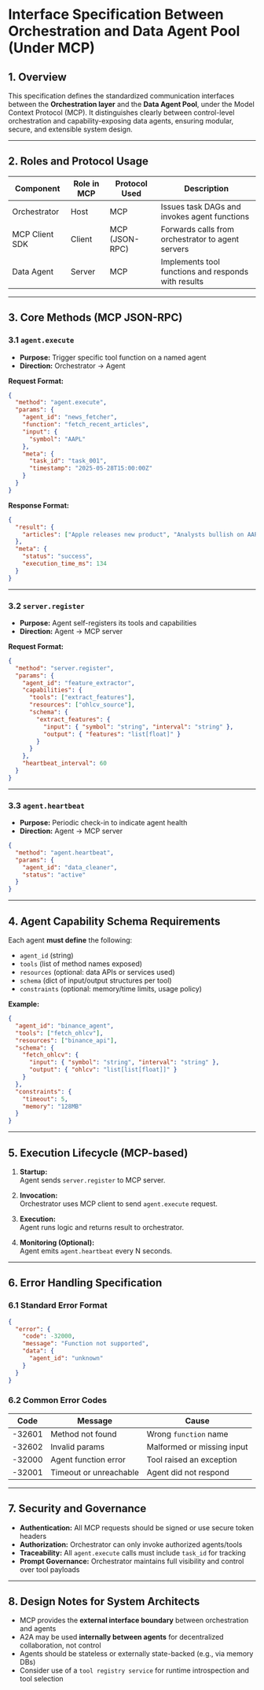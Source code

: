 
# Interface Specification Between Orchestration and Data Agent Pool (Under MCP)

## 1. Overview

This specification defines the standardized communication interfaces between the **Orchestration layer** and the **Data Agent Pool**, under the Model Context Protocol (MCP). It distinguishes clearly between control-level orchestration and capability-exposing data agents, ensuring modular, secure, and extensible system design.

---

## 2. Roles and Protocol Usage

| Component      | Role in MCP     | Protocol Used | Description                                         |
|----------------|------------------|----------------|-----------------------------------------------------|
| Orchestrator   | Host             | MCP            | Issues task DAGs and invokes agent functions        |
| MCP Client SDK | Client           | MCP (JSON-RPC) | Forwards calls from orchestrator to agent servers   |
| Data Agent     | Server           | MCP            | Implements tool functions and responds with results |

---

## 3. Core Methods (MCP JSON-RPC)

### 3.1 `agent.execute`

- **Purpose:** Trigger specific tool function on a named agent
- **Direction:** Orchestrator → Agent

**Request Format:**

```json
{
  "method": "agent.execute",
  "params": {
    "agent_id": "news_fetcher",
    "function": "fetch_recent_articles",
    "input": {
      "symbol": "AAPL"
    },
    "meta": {
      "task_id": "task_001",
      "timestamp": "2025-05-28T15:00:00Z"
    }
  }
}
```

**Response Format:**

```json
{
  "result": {
    "articles": ["Apple releases new product", "Analysts bullish on AAPL"]
  },
  "meta": {
    "status": "success",
    "execution_time_ms": 134
  }
}
```

---

### 3.2 `server.register`

- **Purpose:** Agent self-registers its tools and capabilities
- **Direction:** Agent → MCP server

**Request Format:**

```json
{
  "method": "server.register",
  "params": {
    "agent_id": "feature_extractor",
    "capabilities": {
      "tools": ["extract_features"],
      "resources": ["ohlcv_source"],
      "schema": {
        "extract_features": {
          "input": { "symbol": "string", "interval": "string" },
          "output": { "features": "list[float]" }
        }
      }
    },
    "heartbeat_interval": 60
  }
}
```

---

### 3.3 `agent.heartbeat`

- **Purpose:** Periodic check-in to indicate agent health
- **Direction:** Agent → MCP server

```json
{
  "method": "agent.heartbeat",
  "params": {
    "agent_id": "data_cleaner",
    "status": "active"
  }
}
```

---

## 4. Agent Capability Schema Requirements

Each agent **must define** the following:

- `agent_id` (string)
- `tools` (list of method names exposed)
- `resources` (optional: data APIs or services used)
- `schema` (dict of input/output structures per tool)
- `constraints` (optional: memory/time limits, usage policy)

**Example:**

```json
{
  "agent_id": "binance_agent",
  "tools": ["fetch_ohlcv"],
  "resources": ["binance_api"],
  "schema": {
    "fetch_ohlcv": {
      "input": { "symbol": "string", "interval": "string" },
      "output": { "ohlcv": "list[list[float]]" }
    }
  },
  "constraints": {
    "timeout": 5,
    "memory": "128MB"
  }
}
```

---

## 5. Execution Lifecycle (MCP-based)

1. **Startup:**  
   Agent sends `server.register` to MCP server.

2. **Invocation:**  
   Orchestrator uses MCP client to send `agent.execute` request.

3. **Execution:**  
   Agent runs logic and returns result to orchestrator.

4. **Monitoring (Optional):**  
   Agent emits `agent.heartbeat` every N seconds.

---

## 6. Error Handling Specification

### 6.1 Standard Error Format

```json
{
  "error": {
    "code": -32000,
    "message": "Function not supported",
    "data": {
      "agent_id": "unknown"
    }
  }
}
```

### 6.2 Common Error Codes

| Code   | Message                | Cause                         |
|--------|------------------------|-------------------------------|
| -32601 | Method not found       | Wrong `function` name         |
| -32602 | Invalid params         | Malformed or missing input    |
| -32000 | Agent function error   | Tool raised an exception      |
| -32001 | Timeout or unreachable | Agent did not respond         |

---

## 7. Security and Governance

- **Authentication:** All MCP requests should be signed or use secure token headers  
- **Authorization:** Orchestrator can only invoke authorized agents/tools  
- **Traceability:** All `agent.execute` calls must include `task_id` for tracking  
- **Prompt Governance:** Orchestrator maintains full visibility and control over tool payloads

---

## 8. Design Notes for System Architects

- MCP provides the **external interface boundary** between orchestration and agents  
- A2A may be used **internally between agents** for decentralized collaboration, not control  
- Agents should be stateless or externally state-backed (e.g., via memory DBs)  
- Consider use of a `tool registry service` for runtime introspection and tool selection
